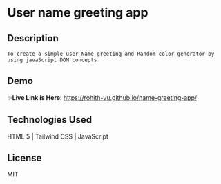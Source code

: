 #  User name greeting app
   
## Description
    To create a simple user Name greeting and Random color generator by using javaScript DOM concepts

## Demo

✨**Live Link is Here**: https://rohith-vu.github.io/name-greeting-app/
<br>

## Technologies Used

HTML 5 | Tailwind CSS | JavaScript 

## License
MIT




